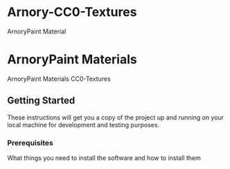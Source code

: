 # Arnory-CC0-Textures

ArnoryPaint Material

# ArnoryPaint Materials

ArnoryPaint Materials CC0-Textures

## Getting Started

These instructions will get you a copy of the project up and running on your local machine for development and testing purposes. 

### Prerequisites

What things you need to install the software and how to install them



